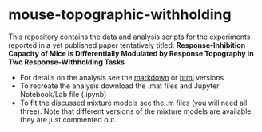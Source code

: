 # mouse-topographic-withholding
This repository contains the data and analysis scripts for the experiments reported in a yet published paper tentatively titled: **Response-Inhibition Capacity of Mice is Differentially Modulated by Response Topography in Two Response-Withholding Tasks**

* For details on the analysis see the [markdown](TopographyTRModel.md) or [html](TopographyTRModel.html) versions
* To recreate the analysis download the .mat files and Jupyter Notebook/Lab file (.ipynb)
* To fit the discussed mixture models see the .m files (you will need all three). Note that different versions of the mixture models are available, they are just commented out. 
